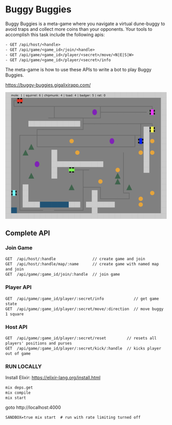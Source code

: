 # Buggy Buggies

Buggy Buggies is a meta-game where you navigate a virtual dune-buggy to avoid traps and collect more coins than your opponents. Your tools to accomplish this task include the following apis:

```
- GET /api/host/<handle>
- GET /api/game/<game_id>/join/<handle>
- GET /api/game/<game_id>/player/<secret>/move/<N|E|S|W>
- GET /api/game/<game_id>/player/<secret>/info
```

The meta-game is how to use these APIs to write a bot to play Buggy Buggies.

<a href="https://buggy-buggies.gigalixirapp.com/">https://buggy-buggies.gigalixirapp.com/</a>

<a href="https://buggy-buggies.gigalixirapp.com/" target="_blank">
  <img src="assets/img/screenshot2.png" alt="">
</a>


## Complete API

### Join Game
```
GET  /api/host/:handle                // create game and join
GET  /api/host/:handle/map/:name      // create game with named map and join
GET  /api/game/:game_id/join/:handle  // join game
```

### Player API
```
GET  /api/game/:game_id/player/:secret/info             // get game state
GET  /api/game/:game_id/player/:secret/move/:direction  // move buggy 1 square
```

### Host API
```
GET  /api/game/:game_id/player/:secret/reset         // resets all players' positions and purses
GET  /api/game/:game_id/player/:secret/kick/:handle  // kicks player out of game
```

### RUN LOCALLY

Install Elixir: https://elixir-lang.org/install.html

    mix deps.get
    mix compile
    mix start

goto http://localhost:4000

    SANDBOX=true mix start  # run with rate limiting turned off


